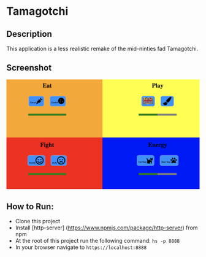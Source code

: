 # Tamagotchi

## Description
 
This application is a less realistic remake of the mid-ninties fad Tamagotchi. 

## Screenshot
![](https://raw.githubusercontent.com/rarceneaux/Tamagotchi/master/src/screenshots/Tamagotchi.png)
 
 
## How to Run:
  * Clone this project
  * Install [http-server] (https://www.npmjs.com/package/http-server) from npm
  * At the root of this project run the following command: `hs -p 8888`
  * In your browser navigate to `https://localhost:8888`